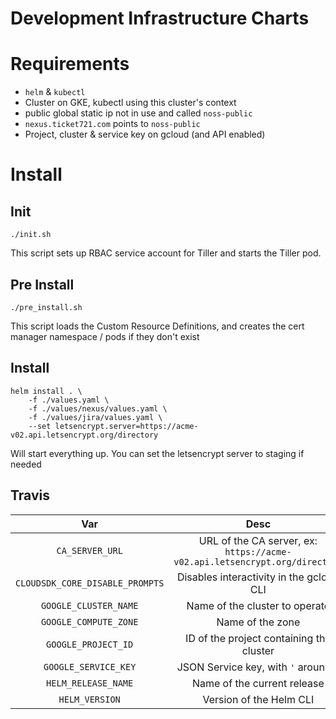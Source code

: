 # Development Infrastructure Charts

# Requirements

- `helm` & `kubectl`
- Cluster on GKE, kubectl using this cluster's context
- public global static ip not in use and called `noss-public`
- `nexus.ticket721.com` points to `noss-public`
- Project, cluster & service key on gcloud (and API enabled)

# Install

## Init

```shell
./init.sh
```

This script sets up RBAC service account for Tiller and starts the Tiller pod.

## Pre Install

```shell
./pre_install.sh
```

This script loads the Custom Resource Definitions, and creates the cert manager namespace / pods if they don't exist

## Install

```shell
helm install . \
    -f ./values.yaml \
    -f ./values/nexus/values.yaml \
    -f ./values/jira/values.yaml \
    --set letsencrypt.server=https://acme-v02.api.letsencrypt.org/directory
```

Will start everything up. You can set the letsencrypt server to staging if needed

## Travis

| Var | Desc |
| :---: | :---: |
| `CA_SERVER_URL` | URL of the CA server, ex: `https://acme-v02.api.letsencrypt.org/directory` |
| `CLOUDSDK_CORE_DISABLE_PROMPTS` | Disables interactivity in the gcloud CLI |
| `GOOGLE_CLUSTER_NAME` | Name of the cluster to operate |
| `GOOGLE_COMPUTE_ZONE` | Name of the zone |
| `GOOGLE_PROJECT_ID` | ID of the project containing the cluster |
| `GOOGLE_SERVICE_KEY` | JSON Service key, with `'` around it |
| `HELM_RELEASE_NAME` | Name of the current release |
| `HELM_VERSION` | Version of the Helm CLI |
